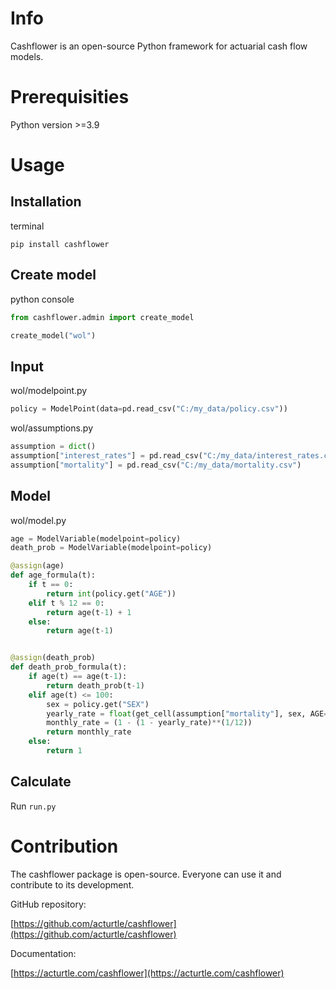 # Info

Cashflower is an open-source Python framework for actuarial cash flow models.

# Prerequisities

Python version >=3.9

# Usage

## Installation

terminal
```
pip install cashflower
```

## Create model

python console
```python
from cashflower.admin import create_model

create_model("wol")
```

## Input

wol/modelpoint.py
```python
policy = ModelPoint(data=pd.read_csv("C:/my_data/policy.csv"))
```


wol/assumptions.py
```python
assumption = dict()
assumption["interest_rates"] = pd.read_csv("C:/my_data/interest_rates.csv")
assumption["mortality"] = pd.read_csv("C:/my_data/mortality.csv")
```

## Model

wol/model.py
```python
age = ModelVariable(modelpoint=policy)
death_prob = ModelVariable(modelpoint=policy)

@assign(age)
def age_formula(t):
    if t == 0:
        return int(policy.get("AGE"))
    elif t % 12 == 0:
        return age(t-1) + 1
    else:
        return age(t-1)


@assign(death_prob)
def death_prob_formula(t):
    if age(t) == age(t-1):
        return death_prob(t-1) 
    elif age(t) <= 100:
        sex = policy.get("SEX")
        yearly_rate = float(get_cell(assumption["mortality"], sex, AGE=age(t)))
        monthly_rate = (1 - (1 - yearly_rate)**(1/12))
        return monthly_rate
    else:
        return 1
```

## Calculate

Run `run.py`

# Contribution

The cashflower package is open-source. Everyone can use it and contribute to its development.

GitHub repository:

[https://github.com/acturtle/cashflower](https://github.com/acturtle/cashflower)

Documentation:

[https://acturtle.com/cashflower](https://acturtle.com/cashflower)
